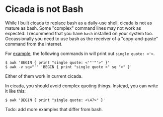 # Cicada is not Bash

While I built cicada to replace bash as a daily-use shell, cicada is not as
mature as bash. Some "complex" command lines may not work as expected. I
recommend that you have `bash` installed on your system too. Occassionally you
need to use bash as the receiver of a "copy-and-paste" command from the
internet.

For [example](https://www.gnu.org/software/gawk/manual/html_node/Quoting.html),
the following commands in will print out `single quote: <'>`.

```
$ awk 'BEGIN { print "single quote: <'"'"'>" }'
$ awk -v sq="'" 'BEGIN { print "single quote <" sq ">" }'
```

Either of them work in current cicada.

In cicada, you should avoid complex quoting things. Instead, you can write it
like this:

```
$ awk 'BEGIN { print "single quote: <\47>" }'
```

Todo: add more examples that differ from bash.
